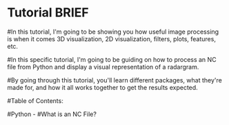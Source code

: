 # Tutorial BRIEF

#In this tutorial, I'm going to be showing you how useful image processing is when it comes 3D visualization, 2D visualization, filters, plots, features, etc.

#In this specific tutorial, I'm going to be guiding on how to process an NC file from Python and display a visual representation of a radargram. 

#By going through this tutorial, you'll learn different packages, what they're made for, and how it all works together to get the results expected. 

#Table of Contents:

#Python - 
#What is an NC File?
